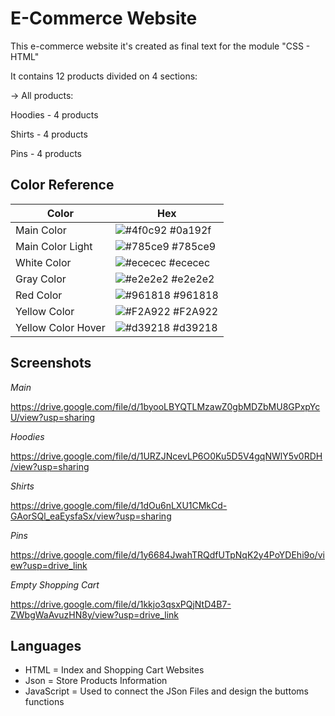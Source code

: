 
# E-Commerce Website

This e-commerce website it's created as final text for the module "CSS - HTML"

It contains 12 products divided on 4 sections:

-> All products:

Hoodies - 4 products

Shirts - 4 products

Pins - 4 products



## Color Reference

| Color             | Hex                                                                |
| ----------------- | ------------------------------------------------------------------ |
| Main Color | ![#4f0c92](https://via.placeholder.com/10/4f0c92?text=+) #0a192f |
| Main Color Light | ![#785ce9](https://via.placeholder.com/10/785ce9?text=+) #785ce9 |
| White Color | ![#ececec](https://via.placeholder.com/10/ececec?text=+) #ececec |
| Gray Color | ![#e2e2e2](https://via.placeholder.com/10/e2e2e2?text=+) #e2e2e2 |
| Red Color | ![#961818](https://via.placeholder.com/10/961818?text=+)   #961818 |
| Yellow Color | ![#F2A922](https://via.placeholder.com/10/F2A922?text=+) #F2A922 |
| Yellow Color Hover | ![#d39218](https://via.placeholder.com/10/d39218?text=+) #d39218 |


## Screenshots

*Main*

https://drive.google.com/file/d/1byooLBYQTLMzawZ0gbMDZbMU8GPxpYcU/view?usp=sharing

*Hoodies*

https://drive.google.com/file/d/1URZJNcevLP6O0Ku5D5V4gqNWlY5v0RDH/view?usp=sharing


*Shirts*

https://drive.google.com/file/d/1dOu6nLXU1CMkCd-GAorSQl_eaEysfaSx/view?usp=sharing

*Pins*

https://drive.google.com/file/d/1y6684JwahTRQdfUTpNqK2y4PoYDEhi9o/view?usp=drive_link

*Empty Shopping Cart*

https://drive.google.com/file/d/1kkjo3qsxPQjNtD4B7-ZWbgWaAvuzHN8y/view?usp=drive_link

## Languages

- HTML = Index and Shopping Cart Websites
- Json = Store Products Information
- JavaScript = Used to connect the JSon Files and design the buttoms functions


